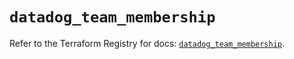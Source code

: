 # `datadog_team_membership`

Refer to the Terraform Registry for docs: [`datadog_team_membership`](https://registry.terraform.io/providers/datadog/datadog/3.37.0/docs/resources/team_membership).
